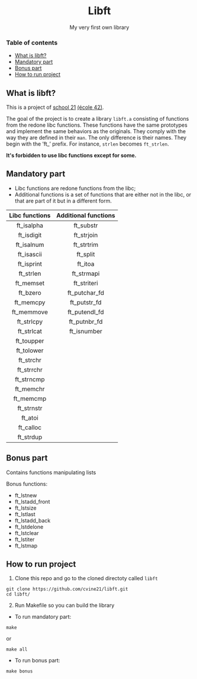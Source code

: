 <div id="header" align="center">
  <h1>
    Libft
  </h1>
  <p>My very first own library</p>
</div>

### Table of contents
- [What is libft?](#what-is-libft)
- [Mandatory part](#mandatory-part)
- [Bonus part](#bonus-part)
- [How to run project](#how-to-run-project)

## What is libft?
This is a project of [school 21][1] [(école 42)][2].

The goal of the project is to create a library `libft.a` consisting of functions from the redone libc functions. These functions have the same prototypes and implement the same behaviors as the originals. They comply with the way they are defined in their `man`. The only difference is their names. They begin with the ’ft_’ prefix. For instance, `strlen` becomes `ft_strlen`.

**It's forbidden to use libc functions except for some.**

## Mandatory part

- Libc functions are redone functions from the libc;
- Additional functions is a set of functions that are either not in the libc,
or that are part of it but in a different form.

|Libc functions | Additional functions |
|:-------------:|:--------------------:|
|ft_isalpha     |ft_substr             |
|ft_isdigit     |ft_strjoin            |
|ft_isalnum     |ft_strtrim            |
|ft_isascii     |ft_split              |
|ft_isprint     |ft_itoa               |
|ft_strlen      |ft_strmapi            |
|ft_memset      |ft_striteri           |
|ft_bzero       |ft_putchar_fd         |
|ft_memcpy      |ft_putstr_fd          |
|ft_memmove     |ft_putendl_fd         |
|ft_strlcpy     |ft_putnbr_fd          |
|ft_strlcat     |ft_isnumber           |
|ft_toupper     |
|ft_tolower     |
|ft_strchr      |
|ft_strrchr     |
|ft_strncmp     |
|ft_memchr      |
|ft_memcmp      |
|ft_strnstr     |
|ft_atoi        |
|ft_calloc      |
|ft_strdup      |

## Bonus part
Contains functions manipulating lists

Bonus functions:

- ft_lstnew
- ft_lstadd_front
- ft_lstsize
- ft_lstlast
- ft_lstadd_back
- ft_lstdelone
- ft_lstclear
- ft_lstiter
- ft_lstmap

## How to run project

1. Clone this repo and go to the cloned directoty called `libft`
```
git clone https://github.com/cvine21/libft.git
cd libft/
```

2. Run Makefile so you can build the library

- To run mandatory part:
```
make
```
or
```
make all
```
- To run bonus part:
```
make bonus
```

[1]:https://21-school.ru/
[2]:https://42.fr/en/homepage/
